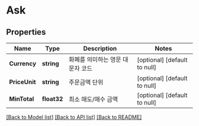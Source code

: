# Ask

## Properties
Name | Type | Description | Notes
------------ | ------------- | ------------- | -------------
**Currency** | **string** | 화폐를 의미하는 영문 대문자 코드 | [optional] [default to null]
**PriceUnit** | **string** | 주문금액 단위 | [optional] [default to null]
**MinTotal** | **float32** | 최소 매도/매수 금액 | [optional] [default to null]

[[Back to Model list]](../README.md#documentation-for-models) [[Back to API list]](../README.md#documentation-for-api-endpoints) [[Back to README]](../README.md)


